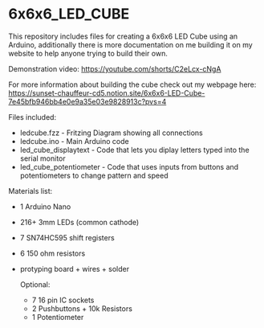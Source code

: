 # 6x6x6_LED_CUBE
This repository includes files for creating a 6x6x6 LED Cube using an Arduino, additionally there is more documentation on me building it on my website to help anyone trying to build their own.  

Demonstration video: https://youtube.com/shorts/C2eLcx-cNgA       

For more information about building the cube check out my webpage here:     
https://sunset-chauffeur-cd5.notion.site/6x6x6-LED-Cube-7e45bfb946bb4e0e9a35e03e9828913c?pvs=4

Files included:
- ledcube.fzz - Fritzing Diagram showing all connections 
- ledcube.ino - Main Arduino code
- led_cube_displaytext - Code that lets you diplay letters typed into the serial monitor
- led_cube_potentiometer - Code that uses inputs from buttons and potentiometers to change pattern and speed

Materials list:
- 1 Arduino Nano
- 216+ 3mm LEDs (common cathode)
- 7 SN74HC595 shift registers
- 6 150 ohm resistors
- protyping board + wires + solder
  
  Optional:
  - 7 16 pin IC sockets 
  - 2 Pushbuttons + 10k Resistors 
  - 1 Potentiometer 

  
